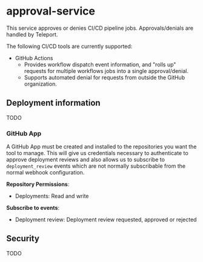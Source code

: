 # approval-service

This service approves or denies CI/CD pipeline jobs. Approvals/denials are
handled by Teleport.

The following CI/CD tools are currently supported:
* GitHub Actions
    * Provides workflow dispatch event information, and "rolls up" requests for
      multiple workflows jobs into a single approval/denial.
    * Supports automated denial for requests from outside the GitHub
      organization.

## Deployment information
TODO

### GitHub App

A GitHub App must be created and installed to the repositories you want the tool to manage.
This will give us credentials necessary to authenticate to approve deployment reviews and also allows 
us to subscribe to `deployment_review` events which are not normally subscribable from the normal webhook configuration.

**Repository Permissions**:

* Deployments: Read and write

**Subscribe to events**:

* Deployment review: Deployment review requested, approved or rejected 

## Security
TODO

